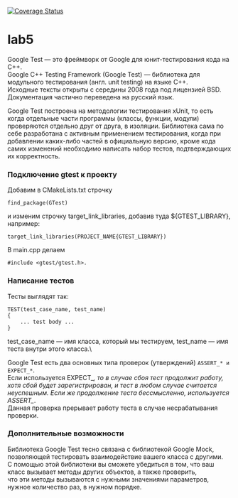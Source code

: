 [![Coverage Status](https://coveralls.io/repos/github/AnyaAP/labb5/badge.svg?branch=main)](https://coveralls.io/github/AnyaAP/labb5?branch=main)
# lab5
Google Test — это фреймворк от Google для юнит-тестирования кода на С++.\
Google C++ Testing Framework (Google Test) — библиотека для модульного тестирования (англ. unit testing) на языке С++.\
Исходные тексты открыты с середины 2008 года под лицензией BSD. Документация частично переведена на русский язык.

Google Test построена на методологии тестирования xUnit, то есть когда отдельные части программы (классы, функции, модули) проверяются отдельно друг от друга, в изоляции. Библиотека сама по себе разработана с активным применением тестирования, когда при добавлении каких-либо частей в официальную версию, кроме кода самих изменений необходимо написать набор тестов, подтверждающих их корректность. 

### Подключение gtest к проекту

Добавим в CMakeLists.txt строчку
```
find_package(GTest)
```
и изменим строчку target_link_libraries, добавив туда ${GTEST_LIBRARY}, например:

```
target_link_libraries(PROJECT_NAME{GTEST_LIBRARY})
```
В main.cpp делаем
```
#include <gtest/gtest.h>.
```

### Hаписание тестов
Тесты выглядят так:
```
TEST(test_case_name, test_name)
{
    ... test body ...
}
```
test_case_name — имя классa, который мы тестируем, test_name — имя теста внутри этого классa.\

Google Test есть два основных типа проверок (утверждений) ` ASSERT_* и EXPECT_* `.\
Если используется EXPECT_*, то в случае сбоя тест продолжит работу, хотя сбой будет зарегистрирован, 
и тест в любом случае считается неуспешным. Если же продолжение теста бессмысленно, используется ASSERT_*. \
Данная проверка прерывает работу теста в случае несрабатывания проверки. 


### Дополнительные возможности
Библиотека Google Test тесно связана с библиотекой Google Mock, позволяющей тестировать взаимодействие вашего класса с другими.\
С помощью этой библиотеки вы сможете убедиться в том, что ваш класс вызывает методы других объектов, а также проверить, \
что эти методы вызываются с нужными значениями параметров, нужное количество раз, в нужном порядке. 

